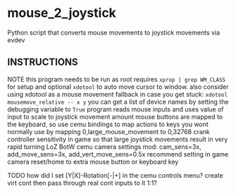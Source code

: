 # mouse_2_joystick
Python script that converts mouse movements to joystick movements via evdev

## INSTRUCTIONS
NOTE this program needs to be run as root
requires `xprop | grep WM_CLASS` for setup and optional `xdotool` to auto move cursor to window.
also consider using xdotool as a mouse movement fallback in case you get stuck: `xdotool mousemove_relative -- x y`
you can get a list of device names by setting the debugging variable to `True`
program reads mouse inputs and uses value of input to scale to joystick movement amount
mouse buttons are mapped to the keyboard, so use cemu bindings to map actions to keys you wont normally use
by mapping 0,large_mouse_movement to 0,32768
crank controller sensitivity in game so that large joystick movements result in very rapid turning
LoZ BotW cemu camera settings mod: cam_sens=3x, add_move_sens=3x, add_vert_move_sens=0.5x
recommend setting in game camera reset/home to extra mouse button or keyboard key

TODO how did I set [Y|X]-Rotation[-|+] in the cemu controls menu?
create virt cont then pass through real cont inputs to it 1:1?
